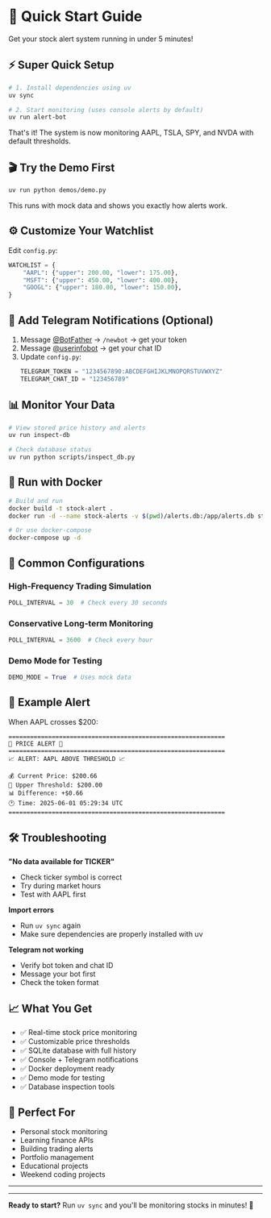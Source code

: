 # 🚀 Quick Start Guide

Get your stock alert system running in under 5 minutes!

## ⚡ Super Quick Setup

```bash
# 1. Install dependencies using uv
uv sync

# 2. Start monitoring (uses console alerts by default)
uv run alert-bot
```

That's it! The system is now monitoring AAPL, TSLA, SPY, and NVDA with default thresholds.

## 🎬 Try the Demo First

```bash
uv run python demos/demo.py
```

This runs with mock data and shows you exactly how alerts work.

## ⚙️ Customize Your Watchlist

Edit `config.py`:

```python
WATCHLIST = {
    "AAPL": {"upper": 200.00, "lower": 175.00},
    "MSFT": {"upper": 450.00, "lower": 400.00},
    "GOOGL": {"upper": 180.00, "lower": 150.00},
}
```

## 📱 Add Telegram Notifications (Optional)

1. Message [@BotFather](https://t.me/BotFather) → `/newbot` → get your token
2. Message [@userinfobot](https://t.me/userinfobot) → get your chat ID
3. Update `config.py`:
   ```python
   TELEGRAM_TOKEN = "1234567890:ABCDEFGHIJKLMNOPQRSTUVWXYZ"
   TELEGRAM_CHAT_ID = "123456789"
   ```

## 📊 Monitor Your Data

```bash
# View stored price history and alerts
uv run inspect-db

# Check database status
uv run python scripts/inspect_db.py
```

## 🐳 Run with Docker

```bash
# Build and run
docker build -t stock-alert .
docker run -d --name stock-alerts -v $(pwd)/alerts.db:/app/alerts.db stock-alert

# Or use docker-compose
docker-compose up -d
```

## 🔧 Common Configurations

### High-Frequency Trading Simulation
```python
POLL_INTERVAL = 30  # Check every 30 seconds
```

### Conservative Long-term Monitoring
```python
POLL_INTERVAL = 3600  # Check every hour
```

### Demo Mode for Testing
```python
DEMO_MODE = True  # Uses mock data
```

## 🚨 Example Alert

When AAPL crosses $200:

```
============================================================
🚨 PRICE ALERT 🚨
============================================================
📈 ALERT: AAPL ABOVE THRESHOLD 📈

💰 Current Price: $200.66
🎯 Upper Threshold: $200.00
📊 Difference: +$0.66
🕐 Time: 2025-06-01 05:29:34 UTC
============================================================
```

## 🛠️ Troubleshooting

**"No data available for TICKER"**
- Check ticker symbol is correct
- Try during market hours
- Test with AAPL first

**Import errors**
- Run `uv sync` again
- Make sure dependencies are properly installed with uv

**Telegram not working**
- Verify bot token and chat ID
- Message your bot first
- Check the token format

## 📈 What You Get

- ✅ Real-time stock price monitoring
- ✅ Customizable price thresholds  
- ✅ SQLite database with full history
- ✅ Console + Telegram notifications
- ✅ Docker deployment ready
- ✅ Demo mode for testing
- ✅ Database inspection tools

## 🎯 Perfect For

- Personal stock monitoring
- Learning finance APIs
- Building trading alerts
- Portfolio management
- Educational projects
- Weekend coding projects

---

---

**Ready to start?** Run `uv sync` and you'll be monitoring stocks in minutes! 🚀